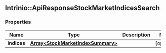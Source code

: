 ## Intrinio::ApiResponseStockMarketIndicesSearch

### Properties
Name | Type | Description | Notes
------------ | ------------- | ------------- | -------------
**indices** | [**Array&lt;StockMarketIndexSummary&gt;**](StockMarketIndexSummary.md) |  | [optional] 



